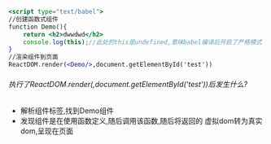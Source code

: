 ```jsx
<script type="text/babel">
//创建函数式组件
function Demo(){
    return <h2>dwwdwd</h2>
    console.log(this);//此处的this是undefined,意味babel编译后开启了严格模式
}
//渲染组件到页面
ReactDOM.render(<Demo/>,document.getElementById('test'))
```

###### 执行了ReactDOM.render(<Demo/>,document.getElementById('test'))后发生什么?

- 解析组件标签,找到Demo组件
- 发现组件是在使用函数定义,随后调用该函数,随后将返回的 虚拟dom转为真实dom,呈现在页面